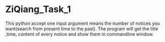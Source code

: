 # ZiQiang_Task_1

This python accept one input argument means the number of notices you want(search from present time to the past).
The program will get the title ,time, content of every notice and show them in commandline window.
